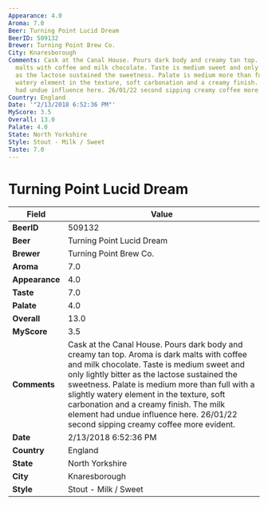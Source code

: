 ```yaml
---
Appearance: 4.0
Aroma: 7.0
Beer: Turning Point Lucid Dream
BeerID: 509132
Brewer: Turning Point Brew Co.
City: Knaresborough
Comments: Cask at the Canal House. Pours dark body and creamy tan top. Aroma is dark
  malts with coffee and milk chocolate. Taste is medium sweet and only lightly bitter
  as the lactose sustained the sweetness. Palate is medium more than full with a slightly
  watery element in the texture, soft carbonation and a creamy finish. The milk element
  had undue influence here. 26/01/22 second sipping creamy coffee more evident.
Country: England
Date: '"2/13/2018 6:52:36 PM"'
MyScore: 3.5
Overall: 13.0
Palate: 4.0
State: North Yorkshire
Style: Stout - Milk / Sweet
Taste: 7.0
---
```


# Turning Point Lucid Dream

| Field         | Value |
|---------------|-------|
| **BeerID** | 509132 |
| **Beer** | Turning Point Lucid Dream |
| **Brewer** | Turning Point Brew Co. |
| **Aroma** | 7.0 |
| **Appearance** | 4.0 |
| **Taste** | 7.0 |
| **Palate** | 4.0 |
| **Overall** | 13.0 |
| **MyScore** | 3.5 |
| **Comments** | Cask at the Canal House. Pours dark body and creamy tan top. Aroma is dark malts with coffee and milk chocolate. Taste is medium sweet and only lightly bitter as the lactose sustained the sweetness. Palate is medium more than full with a slightly watery element in the texture, soft carbonation and a creamy finish. The milk element had undue influence here. 26/01/22 second sipping creamy coffee more evident. |
| **Date** | 2/13/2018 6:52:36 PM |
| **Country** | England |
| **State** | North Yorkshire |
| **City** | Knaresborough |
| **Style** | Stout - Milk / Sweet |
